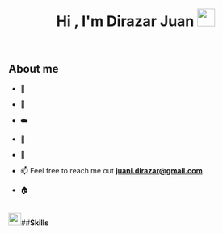 <h1 align="center">Hi , I'm Dirazar Juan <img src="https://media.giphy.com/media/hvRJCLFzcasrR4ia7z/giphy.gif" width="35"></h1>


<br>

## About me

<!--Intro start-->
- 🔭

- 🌱 

- ☁️ 

- 📝 

- 💬
  
- 📫 Feel free to reach me out **juani.dirazar@gmail.com**

- 🏠 
<!--Intro end-->


<br>
<img src="https://media2.giphy.com/media/QssGEmpkyEOhBCb7e1/giphy.gif?cid=ecf05e47a0n3gi1bfqntqmob8g9aid1oyj2wr3ds3mg700bl&rid=giphy.gif" width ="25">##<b>Skills</b>
<br>
